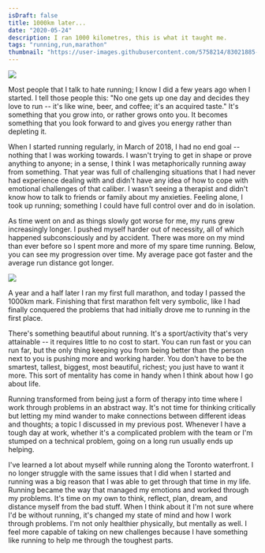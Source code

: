 ```yaml
---
isDraft: false
title: 1000km later...
date: "2020-05-24"
description: I ran 1000 kilometres, this is what it taught me.
tags: "running,run,marathon"
thumbnail: "https://user-images.githubusercontent.com/5758214/83021885-ac524500-9ff8-11ea-827b-94e70c099d2d.jpeg"
---
```


<div class="image-wrapper"><img src="https://user-images.githubusercontent.com/5758214/83021885-ac524500-9ff8-11ea-827b-94e70c099d2d.jpeg"/></div>

Most people that I talk to hate running; I know I did a few years ago when I started. I tell those people this: "No one gets up one day and decides they love to run -- it's like wine, beer, and coffee; it's an acquired taste." It's something that you grow into, or rather grows onto you. It becomes something that you look forward to and gives you energy rather than depleting it.

When I started running regularly, in March of 2018, I had no end goal -- nothing that I was working towards. I wasn't trying to get in shape or prove anything to anyone; in a sense, I think I was metaphorically running away from something. That year was full of challenging situations that I had never had experience dealing with and didn't have any idea of how to cope with emotional challenges of that caliber. I wasn't seeing a therapist and didn't know how to talk to friends or family about my anxieties. Feeling alone, I took up running; something I could have full control over and do in isolation.

As time went on and as things slowly got worse for me, my runs grew increasingly longer. I pushed myself harder out of necessity, all of which happened subconsciously and by accident. There was more on my mind than ever before so I spent more and more of my spare time running. Below, you can see my progression over time. My average pace got faster and the average run distance got longer.
 
  <img src="https://user-images.githubusercontent.com/5758214/82937980-174f3d80-9f5f-11ea-8d50-1f60732d4279.jpeg"/>


A year and a half later I ran my first full marathon, and today I passed the 1000km mark. Finishing that first marathon felt very symbolic, like I had finally conquered the problems that had initially drove me to running in the first place.

There's something beautiful about running. It's a sport/activity that's very attainable -- it requires little to no cost to start. You can run fast or you can run far, but the only thing keeping you from being better than the person next to you is pushing more and working harder. You don't have to be the smartest, tallest, biggest, most beautiful, richest; you just have to want it more. This sort of mentality has come in handy when I think about how I go about life.

Running transformed from being just a form of therapy into time where I work through problems in an abstract way. It's not time for thinking critically but letting my mind wander to make connections between different ideas and thoughts; a topic I discussed in my previous post. Whenever I have a tough day at work, whether it's a complicated problem with the team or I'm stumped on a technical problem, going on a long run usually ends up helping.

I've learned a lot about myself while running along the Toronto waterfront. I no longer struggle with the same issues that I did when I started and running was a big reason that I was able to get through that time in my life. Running became the way that managed my emotions and worked through my problems. It's time on my own to think, reflect, plan, dream, and distance myself from the bad stuff. When I think about it I'm not sure where I'd be without running, it's changed my state of mind and how I work through problems. I'm not only healthier physically, but mentally as well. I feel more capable of taking on new challenges because I have something like running to help me through the toughest parts.

